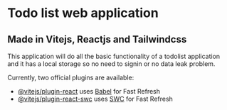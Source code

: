 # Todo list web application
## Made in Vitejs, Reactjs and Tailwindcss

This application will do all the basic functionality of a todolist application and it has a local storage so no need to signin or no data leak problem.

Currently, two official plugins are available:

- [@vitejs/plugin-react](https://github.com/vitejs/vite-plugin-react/blob/main/packages/plugin-react/README.md) uses [Babel](https://babeljs.io/) for Fast Refresh
- [@vitejs/plugin-react-swc](https://github.com/vitejs/vite-plugin-react-swc) uses [SWC](https://swc.rs/) for Fast Refresh
